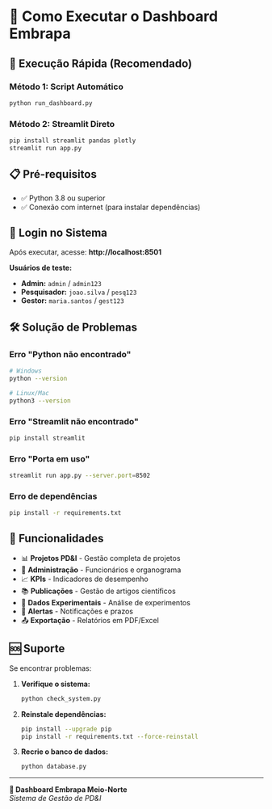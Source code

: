 # 🌱 Como Executar o Dashboard Embrapa

## 🚀 Execução Rápida (Recomendado)

### Método 1: Script Automático
```bash
python run_dashboard.py
```

### Método 2: Streamlit Direto
```bash
pip install streamlit pandas plotly
streamlit run app.py
```

## 📋 Pré-requisitos

- ✅ Python 3.8 ou superior
- ✅ Conexão com internet (para instalar dependências)

## 🔑 Login no Sistema

Após executar, acesse: **http://localhost:8501**

**Usuários de teste:**
- **Admin:** `admin` / `admin123`
- **Pesquisador:** `joao.silva` / `pesq123`
- **Gestor:** `maria.santos` / `gest123`

## 🛠️ Solução de Problemas

### Erro "Python não encontrado"
```bash
# Windows
python --version

# Linux/Mac
python3 --version
```

### Erro "Streamlit não encontrado"
```bash
pip install streamlit
```

### Erro "Porta em uso"
```bash
streamlit run app.py --server.port=8502
```

### Erro de dependências
```bash
pip install -r requirements.txt
```

## 📱 Funcionalidades

- 📊 **Projetos PD&I** - Gestão completa de projetos
- 👥 **Administração** - Funcionários e organograma  
- 📈 **KPIs** - Indicadores de desempenho
- 📚 **Publicações** - Gestão de artigos científicos
- 🧪 **Dados Experimentais** - Análise de experimentos
- 🔔 **Alertas** - Notificações e prazos
- 📤 **Exportação** - Relatórios em PDF/Excel

## 🆘 Suporte

Se encontrar problemas:

1. **Verifique o sistema:**
   ```bash
   python check_system.py
   ```

2. **Reinstale dependências:**
   ```bash
   pip install --upgrade pip
   pip install -r requirements.txt --force-reinstall
   ```

3. **Recrie o banco de dados:**
   ```bash
   python database.py
   ```

---

**🌱 Dashboard Embrapa Meio-Norte**  
*Sistema de Gestão de PD&I*